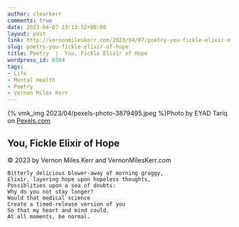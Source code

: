 ```yaml
---
author: clearkerr
comments: true
date: 2023-04-07 13:13:52+00:00
layout: post
link: http://vernonmileskerr.com/2023/04/07/poetry-you-fickle-elixir-of-hope/
slug: poetry-you-fickle-elixir-of-hope
title: Poetry  |  You, Fickle Elixir of Hope
wordpress_id: 6504
tags:
- Life
- Mental Health
- Poetry
- Vernon Miles Kerr
---
```



{% vmk_img 2023/04/pexels-photo-3879495.jpeg %}Photo by EYAD Tariq on [Pexels.com](https://www.pexels.com/photo/cappuccino-in-ceramic-mug-3879495/)





## You, Fickle Elixir of Hope







© 2023 by Vernon Miles Kerr and VernonMilesKerr.com






    
    Bitterly delicious blower-away of morning groggy,
    Elixir, layering hope upon hopeless thoughts,
    Possiblities upon a sea of doubts:
    Why do you not stay longer?
    Would that medical science 
    Create a timed-release version of you
    So that my heart and mind could.
    At all moments, be normal.
    



